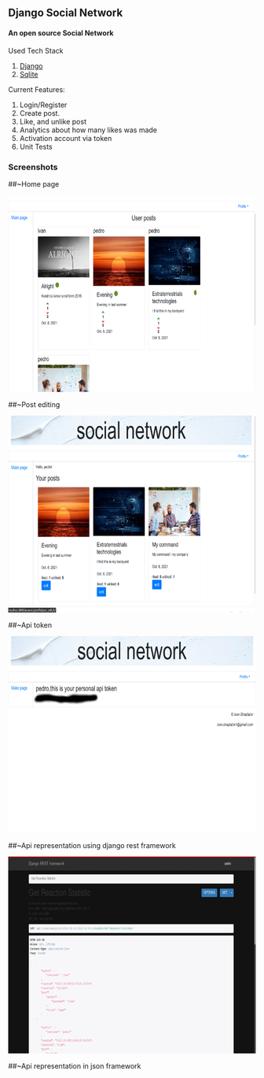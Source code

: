 ## Django Social Network

#### An open source Social Network

Used Tech Stack

1. [Django](https://docs.djangoproject.com/en/3.1/)
2. [Sqlite](https://www.sqlite.org/docs.html)

Current Features:

1. Login/Register
2. Create post.
3. Like, and unlike post
4. Analytics about how many likes was made
5. Activation account via token
6. Unit Tests

### Screenshots

##~Home page

<img height="400" src="/screenshots/main_page.png" width="800"/><br>

##~Post editing

<img height="400" src="/screenshots/post_editing_page.png" width="800"/><br>

##~Api token

<img height="400" src="/screenshots/api_token.png" width="800"/><br>

##~Api representation using django rest framework

<img height="400" src="/screenshots/django_api.png" width="800"/><br>

##~Api representation in json framework







